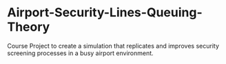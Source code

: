 # Airport-Security-Lines-Queuing-Theory

Course Project to create a simulation that replicates and improves security screening processes 
in a busy airport environment.
